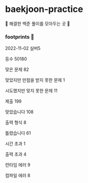 # baekjoon-practice
🫧 해결한 백준 풀이를 모아두는 곳 🫧

### footprints 🐾

2022-11-02 실버5

등수	50180

맞은 문제	82

맞았지만 만점을 받지 못한 문제	1

시도했지만 맞지 못한 문제	11

제출	199

맞았습니다	108

출력 형식	8

틀렸습니다	61

시간 초과	1

출력 초과	4

런타임 에러	9

컴파일 에러	8

